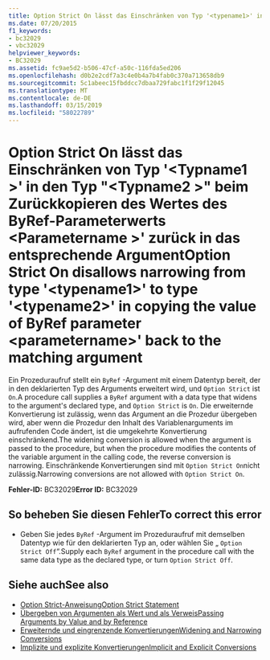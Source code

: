 ```yaml
---
title: Option Strict On lässt das Einschränken von Typ '<typename1>' in Typ'<typename2>"beim Zurückkopieren des Wertes des ByRef-Parameterwerts <parametername>" an das entsprechende Argument
ms.date: 07/20/2015
f1_keywords:
- bc32029
- vbc32029
helpviewer_keywords:
- BC32029
ms.assetid: fc9ae5d2-b506-47cf-a50c-116fda5ed206
ms.openlocfilehash: d0b2e2cdf7a3c4e0b4a7b4fab0c370a713658db9
ms.sourcegitcommit: 5c1abeec15fbddcc7dbaa729fabc1f1f29f12045
ms.translationtype: MT
ms.contentlocale: de-DE
ms.lasthandoff: 03/15/2019
ms.locfileid: "58022789"
---
```

# <a name="option-strict-on-disallows-narrowing-from-type-typename1-to-type-typename2-in-copying-the-value-of-byref-parameter-parametername-back-to-the-matching-argument"></a><span data-ttu-id="3c1f8-102">Option Strict On lässt das Einschränken von Typ '\<Typname1 >' in den Typ "\<Typname2 >" beim Zurückkopieren des Wertes des ByRef-Parameterwerts \<Parametername >' zurück in das entsprechende Argument</span><span class="sxs-lookup"><span data-stu-id="3c1f8-102">Option Strict On disallows narrowing from type '\<typename1>' to type '\<typename2>' in copying the value of ByRef parameter \<parametername>' back to the matching argument</span></span>
<span data-ttu-id="3c1f8-103">Ein Prozeduraufruf stellt ein `ByRef` -Argument mit einem Datentyp bereit, der in den deklarierten Typ des Arguments erweitert wird, und `Option Strict` ist `On`.</span><span class="sxs-lookup"><span data-stu-id="3c1f8-103">A procedure call supplies a `ByRef` argument with a data type that widens to the argument's declared type, and `Option Strict` is `On`.</span></span> <span data-ttu-id="3c1f8-104">Die erweiternde Konvertierung ist zulässig, wenn das Argument an die Prozedur übergeben wird, aber wenn die Prozedur den Inhalt des Variablenarguments im aufrufenden Code ändert, ist die umgekehrte Konvertierung einschränkend.</span><span class="sxs-lookup"><span data-stu-id="3c1f8-104">The widening conversion is allowed when the argument is passed to the procedure, but when the procedure modifies the contents of the variable argument in the calling code, the reverse conversion is narrowing.</span></span> <span data-ttu-id="3c1f8-105">Einschränkende Konvertierungen sind mit `Option Strict On`nicht zulässig.</span><span class="sxs-lookup"><span data-stu-id="3c1f8-105">Narrowing conversions are not allowed with `Option Strict On`.</span></span>  
  
 <span data-ttu-id="3c1f8-106">**Fehler-ID:** BC32029</span><span class="sxs-lookup"><span data-stu-id="3c1f8-106">**Error ID:** BC32029</span></span>  
  
## <a name="to-correct-this-error"></a><span data-ttu-id="3c1f8-107">So beheben Sie diesen Fehler</span><span class="sxs-lookup"><span data-stu-id="3c1f8-107">To correct this error</span></span>  
  
-   <span data-ttu-id="3c1f8-108">Geben Sie jedes `ByRef` -Argument im Prozeduraufruf mit demselben Datentyp wie für den deklarierten Typ an, oder wählen Sie „ `Option Strict Off`“.</span><span class="sxs-lookup"><span data-stu-id="3c1f8-108">Supply each `ByRef` argument in the procedure call with the same data type as the declared type, or turn `Option Strict Off`.</span></span>  
  
## <a name="see-also"></a><span data-ttu-id="3c1f8-109">Siehe auch</span><span class="sxs-lookup"><span data-stu-id="3c1f8-109">See also</span></span>

- [<span data-ttu-id="3c1f8-110">Option Strict-Anweisung</span><span class="sxs-lookup"><span data-stu-id="3c1f8-110">Option Strict Statement</span></span>](../../visual-basic/language-reference/statements/option-strict-statement.md)
- [<span data-ttu-id="3c1f8-111">Übergeben von Argumenten als Wert und als Verweis</span><span class="sxs-lookup"><span data-stu-id="3c1f8-111">Passing Arguments by Value and by Reference</span></span>](../../visual-basic/programming-guide/language-features/procedures/passing-arguments-by-value-and-by-reference.md)
- [<span data-ttu-id="3c1f8-112">Erweiternde und eingrenzende Konvertierungen</span><span class="sxs-lookup"><span data-stu-id="3c1f8-112">Widening and Narrowing Conversions</span></span>](../../visual-basic/programming-guide/language-features/data-types/widening-and-narrowing-conversions.md)
- [<span data-ttu-id="3c1f8-113">Implizite und explizite Konvertierungen</span><span class="sxs-lookup"><span data-stu-id="3c1f8-113">Implicit and Explicit Conversions</span></span>](../../visual-basic/programming-guide/language-features/data-types/implicit-and-explicit-conversions.md)
